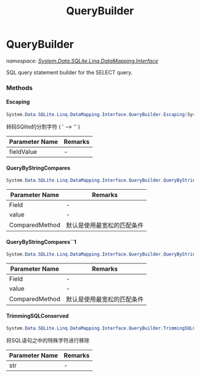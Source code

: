 ﻿---
title: QueryBuilder
---

# QueryBuilder
_namespace: [System.Data.SQLite.Linq.DataMapping.Interface](N-System.Data.SQLite.Linq.DataMapping.Interface.html)_

SQL query statement builder for the SELECT query.

### Methods

#### Escaping
```csharp
System.Data.SQLite.Linq.DataMapping.Interface.QueryBuilder.Escaping(System.String)
```
转码SQlite的分割字符 ( ' --> '' )

|Parameter Name|Remarks|
|--------------|-------|
|fieldValue|-|


#### QueryByStringCompares
```csharp
System.Data.SQLite.Linq.DataMapping.Interface.QueryBuilder.QueryByStringCompares(System.String,System.String,System.String,System.Data.SQLite.Linq.DataMapping.Interface.QueryBuilder.StringCompareMethods)
```


|Parameter Name|Remarks|
|--------------|-------|
|Field|-|
|value|-|
|ComparedMethod|默认是使用最宽松的匹配条件|


#### QueryByStringCompares``1
```csharp
System.Data.SQLite.Linq.DataMapping.Interface.QueryBuilder.QueryByStringCompares``1(System.String,System.String,System.Data.SQLite.Linq.DataMapping.Interface.QueryBuilder.StringCompareMethods)
```


|Parameter Name|Remarks|
|--------------|-------|
|Field|-|
|value|-|
|ComparedMethod|默认是使用最宽松的匹配条件|


#### TrimmingSQLConserved
```csharp
System.Data.SQLite.Linq.DataMapping.Interface.QueryBuilder.TrimmingSQLConserved(System.String)
```
将SQL语句之中的特殊字符进行移除

|Parameter Name|Remarks|
|--------------|-------|
|str|-|





